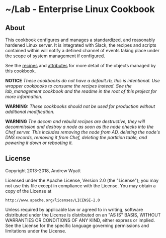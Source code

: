 # ~/Lab - Enterprise Linux Cookbook

## About


This cookbook configures and manages a standardized, and reasonably hardened
Linux server.  It is integrated with Slack, the recipes and scripts contained within will notify a defined channel of events taking place under the scope of system management if configured.

See the [recipes](./recipes) and [attributes](./attributes) for more detail of the objects managed by this cookbook.

**NOTICE** *These cookbooks do not have a default.rb, this is intentional.  Use wrapper
cookbooks to consume the recipes instead.  See the lab_management cookbook and
the readme in the root of this project for more information.*

**WARNING:** *These cookbooks should not be used for production without additional modification.*

**WARNING** *The decom and rebuild recipes are destructive, they will
decommission and destroy a node as soon as the node checks into the Chef server.
This includes removing the node from AD, deleting the node's DNS records,
removing it from Chef, deleting the partition table, and powering it down or
rebooting it.*

## License

Copyright 2013-2018, Andrew Wyatt

Licensed under the Apache License, Version 2.0 (the "License");
you may not use this file except in compliance with the License.
You may obtain a copy of the License at

    http://www.apache.org/licenses/LICENSE-2.0

Unless required by applicable law or agreed to in writing, software
distributed under the License is distributed on an "AS IS" BASIS,
WITHOUT WARRANTIES OR CONDITIONS OF ANY KIND, either express or implied.
See the License for the specific language governing permissions and
limitations under the License.